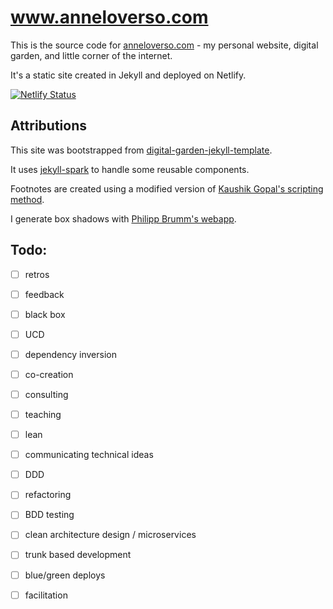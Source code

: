 # www.anneloverso.com

This is the source code for [anneloverso.com](http://anneloverso.com/) - my personal website, digital garden, and little corner of the internet.

It's a static site created in Jekyll and deployed on Netlify.

[![Netlify Status](https://api.netlify.com/api/v1/badges/4f604e93-85b2-42d4-ae3e-8e113df4ba40/deploy-status)](https://app.netlify.com/sites/gracious-williams-ccb54f/deploys)

## Attributions

This site was bootstrapped from [digital-garden-jekyll-template](https://github.com/maximevaillancourt/digital-garden-jekyll-template).

It uses [jekyll-spark](https://github.com/helpscout/jekyll-spark) to handle some reusable components.

Footnotes are created using a modified version of [Kaushik Gopal's scripting method](https://blog.jkl.gg/jekyll-footnote-tufte-sidenote/).

I generate box shadows with [Philipp Brumm's webapp](https://brumm.af/shadows).

## Todo:

- [ ] retros
- [ ] feedback
- [ ] black box
- [ ] UCD
- [ ] dependency inversion
- [ ] co-creation
- [ ] consulting
- [ ] teaching
- [ ] lean
- [ ] communicating technical ideas
- [ ] DDD
- [ ] refactoring
- [ ] BDD testing
- [ ] clean architecture design / microservices
- [ ] trunk based development
- [ ] blue/green deploys
- [ ] facilitation






